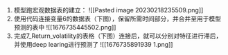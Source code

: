 1. 模型跑宏观数据表的建立：
![[Pasted image 20230218235509.png]]
2. 使用代码连接变量6的数据表（下图），保留所需时间部分，并合并至用于模型预测的表中
![[1676735445502.png]]
3. 完成7_Return_volatility的表格（下图）连接后，就可以分别对特征进行滞后，并使用deep learing进行预测了
![[1676735891939 1.png]]